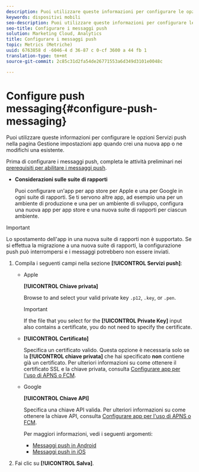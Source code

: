 ```yaml
---
description: Puoi utilizzare queste informazioni per configurare le opzioni Servizi push nella pagina Gestione impostazioni app quando crei una nuova app o ne modifichi una già esistente.
keywords: dispositivi mobili
seo-description: Puoi utilizzare queste informazioni per configurare le opzioni Servizi push nella pagina Gestione impostazioni app quando crei una nuova app o ne modifichi una già esistente.
seo-title: Configurare i messaggi push
solution: Marketing Cloud, Analytics
title: Configurare i messaggi push
topic: Metrics (Metriche)
uuid: 6763858 d -6046-4 d 36-87 c 0-cf 3600 a 44 fb 1
translation-type: tm+mt
source-git-commit: 2c85c31d2fa54de26771553a6d349d3101e0048c

---
```



# Configure push messaging{#configure-push-messaging}

Puoi utilizzare queste informazioni per configurare le opzioni Servizi push nella pagina Gestione impostazioni app quando crei una nuova app o ne modifichi una esistente.

Prima di configurare i messaggi push, completa le attività preliminari nei [prerequisiti per abilitare i messaggi push](/help/using/c-manage-app-settings/c-mob-confg-app/configure-push-messaging/prerequisites-push-messaging.md).

* **Considerazioni sulle suite di rapporti**

   Puoi configurare un'app per app store per Apple e una per Google in ogni suite di rapporti. Se ti servono altre app, ad esempio una per un ambiente di produzione e una per un ambiente di sviluppo, configura una nuova app per app store e una nuova suite di rapporti per ciascun ambiente.

>[!IMPORTANT]
>
>Lo spostamento dell'app in una nuova suite di rapporti non è supportato. Se si effettua la migrazione a una nuova suite di rapporti, la configurazione push può interrompersi e i messaggi potrebbero non essere inviati.

1. Compila i seguenti campi nella sezione **[!UICONTROL Servizi push]**:

   * Apple

      **[!UICONTROL Chiave privata]**

      Browse to and select your valid private key `.p12`, `.key`, or `.pen`.

      >[!IMPORTANT]
      >If the file that you select for the **[!UICONTROL Private Key]** input also contains a certificate, you do not need to specify the certificate.

   * **[!UICONTROL Certificato]**

      Specifica un certificato valido. Questa opzione è necessaria solo se la **[!UICONTROL chiave privata]** che hai specificato **non** contiene già un certificato. Per ulteriori informazioni su come ottenere il certificato SSL e la chiave privata, consulta [Configurare app per l'uso di APNS o FCM](/help/using/c-manage-app-settings/c-mob-confg-app/configure-push-messaging/configure-app-apns-gcm.md).

   * Google

      **[!UICONTROL Chiave API]**

      Specifica una chiave API valida. Per ulteriori informazioni su come ottenere la chiave API, consulta [Configurare app per l'uso di APNS o FCM](/help/using/c-manage-app-settings/c-mob-confg-app/configure-push-messaging/configure-app-apns-gcm.md).

      Per maggiori informazioni, vedi i seguenti argomenti:

      * [Messaggi push in Android](/help/android/messaging-main/push-messaging/push-messaging.md)
      * [Messaggi push in iOS](/help/ios/messaging-main/push-messaging/push-messaging.md)

1. Fai clic su **[!UICONTROL Salva]**.
